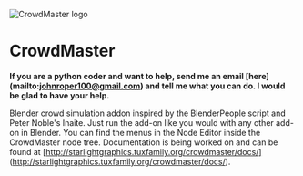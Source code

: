 ![CrowdMaster logo](https://github.com/johnroper100/CrowdMaster/raw/master/CrowdMaster-logo.gif)
# CrowdMaster
__If you are a python coder and want to help, send me an email [here] (mailto:johnroper100@gmail.com) and tell me what you can do. I would be glad to have your help.__

Blender crowd simulation addon inspired by the BlenderPeople script and Peter Noble's Inaite. Just run the add-on like you would with any other add-on in Blender. You can find the menus in the Node Editor inside the CrowdMaster node tree. Documentation is being worked on and can be found at [http://starlightgraphics.tuxfamily.org/crowdmaster/docs/] (http://starlightgraphics.tuxfamily.org/crowdmaster/docs/).
